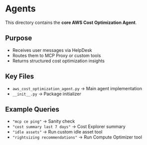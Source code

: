 # Agents

This directory contains the **core AWS Cost Optimization Agent**.

## Purpose

- Receives user messages via HelpDesk
- Routes them to MCP Proxy or custom tools
- Returns structured cost optimization insights

## Key Files

- `aws_cost_optimization_agent.py` → Main agent implementation
- `__init__.py` → Package initializer

## Example Queries

- `"mcp ce ping"` → Sanity check
- `"cost summary last 7 days"` → Cost Explorer summary
- `"idle assets"` → Run custom idle asset tool
- `"rightsizing recommendations"` → Run Compute Optimizer tool